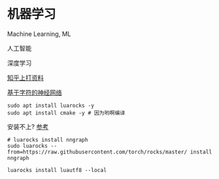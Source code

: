 # 机器学习

Machine Learning, ML

人工智能

深度学习

[知乎上打资料](https://www.zhihu.com/question/29411132)

[基于字符的神经网络](https://github.com/yoonkim/lstm-char-cnn)

```shell
sudo apt install luarocks -y
sudo apt install cmake -y # 因为哟啊编译
```

安装不上? [参考](https://github.com/torch/nngraph/issues/52)
```shell
# luarocks install nngraph 
sudo luarocks --from=https://raw.githubusercontent.com/torch/rocks/master/ install nngraph
```
```
luarocks install luautf8 --local
```